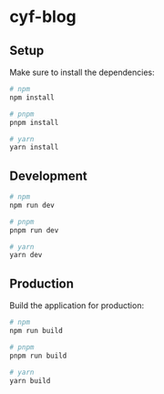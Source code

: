 # cyf-blog

## Setup

Make sure to install the dependencies:

```bash
# npm
npm install

# pnpm
pnpm install

# yarn
yarn install
```

## Development

```bash
# npm
npm run dev

# pnpm
pnpm run dev

# yarn
yarn dev
```

## Production

Build the application for production:

```bash
# npm
npm run build

# pnpm
pnpm run build

# yarn
yarn build
```

